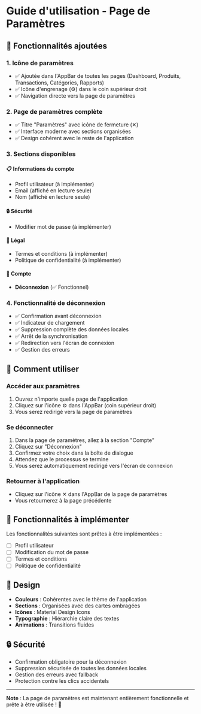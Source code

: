 # Guide d'utilisation - Page de Paramètres

## 🎯 Fonctionnalités ajoutées

### 1. **Icône de paramètres**
- ✅ Ajoutée dans l'AppBar de toutes les pages (Dashboard, Produits, Transactions, Catégories, Rapports)
- ✅ Icône d'engrenage (⚙️) dans le coin supérieur droit
- ✅ Navigation directe vers la page de paramètres

### 2. **Page de paramètres complète**
- ✅ Titre "Paramètres" avec icône de fermeture (✕)
- ✅ Interface moderne avec sections organisées
- ✅ Design cohérent avec le reste de l'application

### 3. **Sections disponibles**

#### 📋 **Informations du compte**
- Profil utilisateur (à implémenter)
- Email (affiché en lecture seule)
- Nom (affiché en lecture seule)

#### 🔒 **Sécurité**
- Modifier mot de passe (à implémenter)

#### 📜 **Légal**
- Termes et conditions (à implémenter)
- Politique de confidentialité (à implémenter)

#### 🚪 **Compte**
- **Déconnexion** (✅ Fonctionnel)

### 4. **Fonctionnalité de déconnexion**
- ✅ Confirmation avant déconnexion
- ✅ Indicateur de chargement
- ✅ Suppression complète des données locales
- ✅ Arrêt de la synchronisation
- ✅ Redirection vers l'écran de connexion
- ✅ Gestion des erreurs

## 🚀 Comment utiliser

### Accéder aux paramètres
1. Ouvrez n'importe quelle page de l'application
2. Cliquez sur l'icône ⚙️ dans l'AppBar (coin supérieur droit)
3. Vous serez redirigé vers la page de paramètres

### Se déconnecter
1. Dans la page de paramètres, allez à la section "Compte"
2. Cliquez sur "Déconnexion"
3. Confirmez votre choix dans la boîte de dialogue
4. Attendez que le processus se termine
5. Vous serez automatiquement redirigé vers l'écran de connexion

### Retourner à l'application
- Cliquez sur l'icône ✕ dans l'AppBar de la page de paramètres
- Vous retournerez à la page précédente

## 🔧 Fonctionnalités à implémenter

Les fonctionnalités suivantes sont prêtes à être implémentées :
- [ ] Profil utilisateur
- [ ] Modification du mot de passe
- [ ] Termes et conditions
- [ ] Politique de confidentialité

## 🎨 Design

- **Couleurs** : Cohérentes avec le thème de l'application
- **Sections** : Organisées avec des cartes ombragées
- **Icônes** : Material Design Icons
- **Typographie** : Hiérarchie claire des textes
- **Animations** : Transitions fluides

## 🔒 Sécurité

- Confirmation obligatoire pour la déconnexion
- Suppression sécurisée de toutes les données locales
- Gestion des erreurs avec fallback
- Protection contre les clics accidentels

---

**Note** : La page de paramètres est maintenant entièrement fonctionnelle et prête à être utilisée ! 🎉 